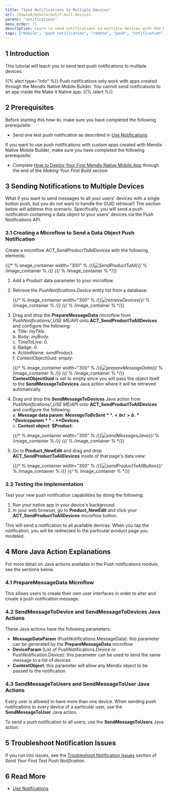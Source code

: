 ```yaml
---
title: "Send Notifications to Multiple Devices"
url: /howto8/mobile/notif-mult-devices
parent: "notifications"
menu_order: 71
description: Learn to send notifications to multiple devices with the Native Mobile Builder.
tags: ["mobile", "push notification", "remote", "push", "notification"]
---
```


## 1 Introduction

This tutorial will teach you to send test push notifications to multiple devices.

{{% alert type="info" %}}
Push notifications only work with apps created through the Mendix Native Mobile Builder. You cannot send notifications to an app inside the Make it Native app.
{{% /alert %}}

## 2 Prerequisites

Before starting this how-to, make sure you have completed the following prerequisite:

* Send one test push notification as described in [Use Notifications](notifications)

If you want to use push notifications with custom apps created with Mendix Native Mobile Builder, make sure you have completed the following prerequisite:

* Complete [How to Deploy Your First Mendix Native Mobile App](/howto/mobile/deploying-native-app) through the end of the *Making Your First Build* section

## 3 Sending Notifications to Multiple Devices

What if you want to send messages to all your users' devices with a single button push, but you do not want to handle the GUID retrieval? The section below will address this scenario. Specifically, you will send a push notification containing a data object to your users' devices via the Push Notifications API.

### 3.1 Creating a Microflow to Send a Data Object Push Notification 

Create a microflow *ACT_SendProductToAllDevices* with the following elements:

{{/* % image_container width="300" % */}}![SendProductToAll](/attachments/howto8/mobile/native-mobile/notifications/notif-mult-devices/SendProductToAll.png){{/* % /image_container % */}}
{{/* % /image_container % */}}
1. Add a *Product* data parameter to your microflow.
2. Retrieve the *PushNotifications.Device* entity list from a database:

	{{/* % image_container width="300" % */}}![retrieveDevices](/attachments/howto8/mobile/native-mobile/notifications/notif-mult-devices/retrieveDevices.png){{/* % /image_container % */}}
{{/* % /image_container % */}}    
3. Drag and drop the **PrepareMessageData** microflow from *PushNotifications/_USE ME/API* onto **ACT_SendProductToAllDevices** and configure the following:<br />
	a. Title: *myTitle*.<br />
	b. Body: *myBody*.<br />
	c. TimeToLive: *0*.<br />
	d. Badge: *0*.<br />
	e. ActionName: *sendProduct*.<br />
	f. ContextObjectGuid: *empty*:
	
	{{/* % image_container width="300" % */}}![prepareMessageData](/attachments/howto8/mobile/native-mobile/notifications/notif-mult-devices/prepareMessageData.png){{/* % /image_container % */}}
{{/* % /image_container % */}}
	**ContextObjectGuid** is set to empty since you will pass the object itself to the **SendMessageToDevices** Java action where it will be retrieved automatically. 

4. Drag and drop the **SendMessageToDevices** Java action from *PushNotifications/_USE ME/API* onto **ACT_SendProductToAllDevices** and configure the following:<br />
	a. **Message data param**: **$MessageToBeSent**.<br />
	b. **Device param**: **$Devices**.<br />
	c. **Context object**: **$Product**:
	
	{{/* % image_container width="300" % */}}![sendMessagesJava](/attachments/howto8/mobile/native-mobile/notifications/notif-mult-devices/sendMessagesJava.png){{/* % /image_container % */}}
{{/* % /image_container % */}}  
5. Go to **Product_NewEdit** and drag and drop **ACT_SendProductToAllDevices** inside of that page's data view:

	{{/* % image_container width="300" % */}}![sendProductToAllButton](/attachments/howto8/mobile/native-mobile/notifications/notif-mult-devices/sendProductToAllButton.png){{/* % /image_container % */}}
{{/* % /image_container % */}}
### 3.2 Testing the Implementation

Test your new push notification capabilities by doing the following:

1. Run your native app in your device's background.
2. In your web browser, go to **Product_NewEdit** and click your **ACT_SendProductToAllDevices** microflow button. 

This will send a notification to all available devices. When you tap the notification, you will be redirected to the particular product page you modeled.

## 4 More Java Action Explanations

For more detail on Java actions available in the Push notifications module, see the sections below.

### 4.1 PrepareMessageData Microflow

This allows users to create their own user interfaces in order to alter and create a push notification message. 

### 4.2 SendMessageToDevice and SendMessageToDevices Java Actions

These Java actions have the following parameters:

* **MessageDataParam** (PushNotifications.MessageData): this parameter can be generated by the **PrepareMessageData** microflow
* **DeviceParam** (List of PushNotifications.Device or PushNotification.Device): this parameter can be used to send the same message to a list of devices
* **ContextObject**: this parameter will allow any Mendix object to be passed to the notification

### 4.3 SendMessageToUsers and SendMessageToUser Java Actions

Every user is allowed to have more than one device. When sending push notifications to every device of a particular user, use  the **SendMessageToUser** Java action.

To send a push notification to all users, use the **SendMessageToUsers** Java action.

## 5 Troubleshoot Notification Issues

If you run into issues, see the [Troubleshoot Notification Issues](notif-send-test#troubleshoot) section of *Send Your First Test Push Notification*.

## 6 Read More

* [Use Notifications](notifications)